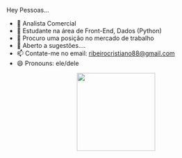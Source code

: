 Hey Pessoas...

- 🔭 Analista Comercial
- 🌱 Estudante na área de Front-End, Dados (Python)
- 👯 Procuro uma posição no mercado de trabalho
- 💬 Aberto a sugestões....
- 📫 Contate-me no email: ribeirocristiano88@gmail.com
- 😄 Pronouns: ele/dele

<div align="center">
  <a href="https://github.com/Crcintra">
  <img height="180em" src="https://github-readme-stats.vercel.app/api?username=Crcintra&show_icons=true&theme=dark&include_all_commits=true&count_private=true"/>
 
